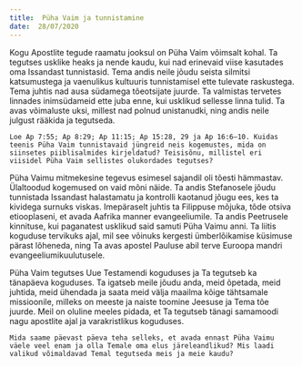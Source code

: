 ```yaml
---
title:  Püha Vaim ja tunnistamine
date:  28/07/2020
---
```


Kogu Apostlite tegude raamatu jooksul on Püha Vaim võimsalt kohal. Ta tegutses usklike heaks ja nende kaudu, kui nad erinevaid viise kasutades oma Issandast tunnistasid. Tema andis neile jõudu seista silmitsi katsumustega ja vaenulikus kultuuris tunnistamisel ette tulevate raskustega. Tema juhtis nad ausa südamega tõeotsijate juurde. Ta valmistas tervetes linnades inimsüdameid ette juba enne, kui usklikud sellesse linna tulid. Ta avas võimaluste uksi, millest nad polnud unistanudki, ning andis neile julgust rääkida ja tegutseda.

`Loe Ap 7:55; Ap 8:29; Ap 11:15; Ap 15:28, 29 ja Ap 16:6–10. Kuidas teenis Püha Vaim tunnistavaid jüngreid neis kogemustes, mida on siinsetes piiblisalmides kirjeldatud? Teisisõnu, millistel eri viisidel Püha Vaim sellistes olukordades tegutses?`

Püha Vaimu mitmekesine tegevus esimesel sajandil oli tõesti hämmastav. Ülaltoodud kogemused on vaid mõni näide. Ta andis Stefanosele jõudu tunnistada Issandast halastamatu ja kontrolli kaotanud jõugu ees, kes ta kividega surnuks viskas. Imepäraselt juhtis ta Filippuse mõjuka, tõde otsiva etiooplaseni, et avada Aafrika manner evangeeliumile. Ta andis Peetrusele kinnituse, kui paganatest usklikud said samuti Püha Vaimu anni. Ta liitis koguduse tervikuks ajal, mil see võinuks kergesti ümberlõikamise küsimuse pärast lõheneda, ning Ta avas apostel Pauluse abil terve Euroopa mandri evangeeliumikuulutusele.

Püha Vaim tegutses Uue Testamendi koguduses ja Ta tegutseb ka tänapäeva koguduses. Ta igatseb meile jõudu anda, meid õpetada, meid juhtida, meid ühendada ja saata meid välja maailma kõige tähtsamale missioonile, milleks on meeste ja naiste toomine Jeesuse ja Tema tõe juurde. Meil on oluline meeles pidada, et Ta tegutseb tänagi samamoodi nagu apostlite ajal ja varakristlikus koguduses.

`Mida saame päevast päeva teha selleks, et avada ennast Püha Vaimu väele veel enam ja olla Temale oma elus järeleandlikud? Mis laadi valikud võimaldavad Temal tegutseda meis ja meie kaudu?`
